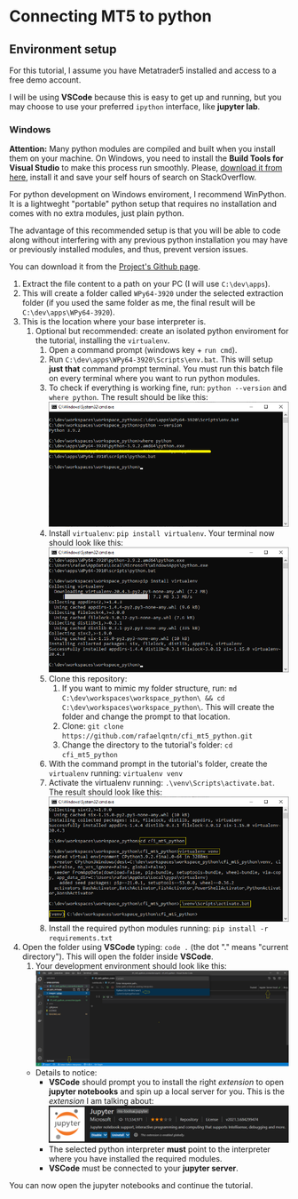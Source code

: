 # Connecting MT5 to python

## Environment setup

For this tutorial, I assume you have Metatrader5 installed and access to a free demo account.

I will be using __VSCode__ because this is easy to get up and running, but you may choose to use your preferred `ipython` interface, like __jupyter lab__.

### Windows

__Attention:__ Many python modules are compiled and built when you install them on your machine. On Windows, you need to install the __Build Tools for Visual Studio__ to make this process run smoothly. Please, [download it from here](https://visualstudio.microsoft.com/thank-you-downloading-visual-studio/?sku=BuildTools&rel=16), install it and save your self hours of search on StackOverflow.

For python development on Windows enviroment, I recommend WinPython. It is a lightweght "portable" python setup that requires no installation and comes with no extra modules, just plain python.

The advantage of this recommended setup is that you will be able to code along without interfering with any previous python installation you may have or previously installed modules, and thus, prevent version issues.

You can download it from the [Project's Github page](https://github.com/winpython/winpython/releases/download/4.0.20210307/Winpython64-3.9.2.0dot.exe).

1. Extract the file content to a path on your PC (I will use `C:\dev\apps`).
2. This will create a folder called `WPy64-3920` under the selected extraction folder (if you used the same folder as me, the final result will be `C:\dev\apps\WPy64-3920`).
3. This is the location where your base interpreter is.
    1. Optional but recommended: create an isolated python enviroment for the tutorial, installing the `virtualenv`.
        1. Open a command prompt (windows key + `run cmd`).
        2. Run `C:\dev\apps\WPy64-3920\Scripts\env.bat`. This will setup __just that__ command prompt terminal. You must run this batch file on every terminal where you want to run python modules.
        3. To check if everything is working fine, run: `python --version` and `where python`. The result should be like this: ![Environment sanity check](./images/setup/tutorial_setup_01_environment_check.png "Checking your environment.")
        4. Install `virtualenv`: `pip install virtualenv`. Your terminal now should look like this: ![virtualenv installation](./images/setup/tutorial_setup_02_pip_virtualenv.png "Checking your environment.")
        5. Clone this repository:
            1. If you want to mimic my folder structure, run: `md C:\dev\workspaces\workspace_python\ && cd C:\dev\workspaces\workspace_python\`. This will create the folder and change the prompt to that location.
            2. Clone: `git clone https://github.com/rafaelqntn/cfi_mt5_python.git`
            3. Change the directory to the tutorial's folder: `cd cfi_mt5_python`
        6. With the command prompt in the tutorial's folder, create the `virtualenv` running: `virtualenv venv`
        7. Activate the virtualenv running: `.\venv\Scripts\activate.bat`. The result should look like this: ![Create and activate the virtualenv](./images/setup/tutorial_setup_03_virtualenv_venv_activate.png "Create and activate the virtualenv")
        8. Install the required python modules running: `pip install -r requirements.txt`
4. Open the folder using __VSCode__ typing: `code .` (the dot "." means "current directory"). This will open the folder inside __VSCode__.
    1. Your development environment should look like this: ![VSCode environment details](./images/setup/tutorial_setup_04_vscode_ipython.png "VSCode environment details")
    - Details to notice:
        - __VSCode__ should prompt you to install the right _extension_ to open __jupyter notebooks__ and spin up a local server for you. This is the _extension_ I am talking about: ![Jypter extension for VSCode](./images/setup/tutorial_setup_05_vscode_extension.png "Jypter extension for VSCode")
        - The selected python interpreter __must__ point to the interpreter where you have installed the required modules.
        - __VSCode__ must be connected to your __jupyter server__.

You can now open the jupyter notebooks and continue the tutorial.
